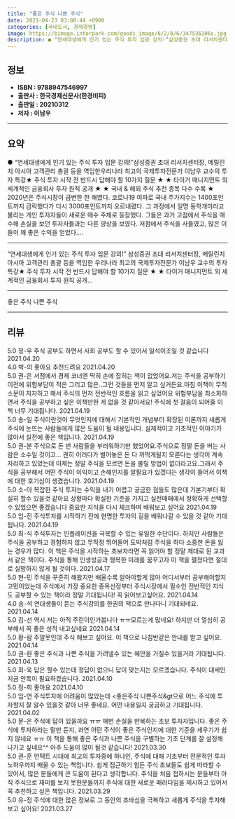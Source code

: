 ```yaml
---
title: "좋은 주식 나쁜 주식"
date: 2021-04-23 03:08:44 +0900
categories: [국내도서, 경제경영]
image: https://bimage.interpark.com/goods_image/6/2/0/6/347536206s.jpg
description: ● “연세대생에게 인기 있는 주식 투자 입문 강의!”삼성증권 초대 리서치센터장, 메릴린치 아시아 고객관리 총괄 등을 역임한우리나라 최고의 국제투자전문가 이남우 교수의 투자 특강★ 주식 투자 시작 전 반드시 답해야 할 10가지 질문 ★ ★ 타이거 매니지먼트 외 세계적인 금융회사 투자 원
---
```


## **정보**

- **ISBN : 9788947546997**
- **출판사 : 한국경제신문사(한경비피)**
- **출판일 : 20210312**
- **저자 : 이남우**

------



## **요약**

●  “연세대생에게 인기 있는 주식 투자 입문 강의!”삼성증권 초대 리서치센터장, 메릴린치 아시아 고객관리 총괄 등을 역임한우리나라 최고의 국제투자전문가 이남우 교수의 투자 특강★ 주식 투자 시작 전 반드시 답해야 할 10가지 질문 ★ ★ 타이거 매니지먼트 외 세계적인 금융회사 투자 원칙 공개 ★ ★ 국내 & 해외 주식 추천 종목 다수 수록 ★ 2020년은 주식시장이 급변한 한 해였다. 코로나19 여파로 국내 주가지수는 1400포인트까지 급락했다가 다시 3000포인트까지 오르내렸다. 그 과정에서 일명 동학개미라고 불리는 개인 투자자들이 새로운 매수 주체로 등장했다. 그들은 과거 고점에서 주식을 매수해 손실을 보던 투자자들과는 다른 양상을 보였다. 저점에서 주식을 사들였고, 많은 이들이 꽤 좋은 수익을 얻었다....

------

“연세대생에게 인기 있는 주식 투자 입문 강의!”
삼성증권 초대 리서치센터장, 메릴린치 아시아 고객관리 총괄 등을 역임한
우리나라 최고의 국제투자전문가 이남우 교수의 투자 특강★ 주식 투자 시작 전 반드시 답해야 할 10가지 질문 ★ 
★ 타이거 매니지먼트 외 세계적인 금융회사 투자 원칙 공개... 

------


좋은 주식 나쁜 주식 

------


## **리뷰** 

5.0 정-우 주식 공부도 하면서 사회 공부도 할 수 있어서 일석이조일 것 같습니다 2021.04.20 <br/>4.0 박-의 좋아요 추천드려요 2021.04.20 <br/>5.0 권-은 서점에서 경제 코너엔 딱히 손에 잡히는 책이 없었어요.저는 주식을 공부하기 이전에 위험부담이 적은 그리고 많은..그런 것들을 먼저 알고 싶거든요.마침 이책이 무척 소문이 자자하고 해서 주식의 먼저 전반적인 흐름을 읽고 싶었어요 위험부담을 최소화하면서 주식을 공부하고 싶은 이책만한 게 없을 것 같아서요! 주식에 첫 걸음이 되어줄 이책 너무 기대됩니다. 2021.04.19 <br/>5.0 송-일 주식이란것이 무엇인지에 대해서 기본적인 개념부터 확장된 이론까지 새롭게 주식에 눈뜨는 사람들에게 많은 도움이 될 내용입니다. 실제적이고 기초적인 이야기가 많아서 실전에 좋은 책입니다. 2021.04.19 <br/>5.0 권-분 주식으로 돈 번 사람들을 부러워하기만 했었어요.주식으로 정말 돈을 버는 사람은 소수일 것이고... 괜히 이러다가 벌어놓은 돈 다 까먹게될지 모른다는 생각이 계속 자리하고 있었는데 이제는 정말 주식을 모르면 돈을 불릴 방법이 없더라고요.그래서 주식을 공부해서 어떤 주식이 이익이고 손해인지를 알필요가 있겠다는 생각이 들어서 이책에 대한 호기심이 생겼습니다. 2021.04.19 <br/>5.0 소-아 복잡한 주식 투자는 수익을 내기 어렵고 궁금한 점들도 많은데 기본기부터 확실히 할수 있을것 같아요 상황마다 확실한 기준을 가지고 실전매매에서 정확하게 선택할수 있었으면 좋겠습니다 중요한 지식을 다시 체크하며 배워보고 싶어요 2021.04.19 <br/>5.0 임-진 주식투자를 시작하기 전에 현명한 투자의 길을 배워나갈 수 있을 것 같아 기대됩니다. 2021.04.19 <br/>5.0 최-식 주식투자는 인플레이션을 극복할 수 있는 유일한 수단이다. 하지만 사람들은 주식을 공부하고 경험하지 않고 무작정 뛰어들어 도박처럼 주식을 하다 소중한 돈을 잃는 경우가 많다. 이 책은 주식을 시작하는 초보자라면 꼭 읽어야 할 정말 제대로 된 교과서 같은 책이다. 주식을 통해 인생성공과 행복한 미래를 꿈꾸고자 이 책을 펼쳤다면 절대로 실망하지 않게 될 것이다. 2021.04.17 <br/>5.0 현-민 주식을 꾸준히 해왔지만 배울수록 알아야할게 많아 어디서부터 공부해야할지 고민이었는데 주식에서 가장 중요한 종목선정부터 주식시장에서 필수인 전반적인 지식도 공부할 수 있는 책이라 정말 기대됩니다! 꼭 읽어보고싶어요. 2021.04.14 <br/>4.0 송-석 연대생들이 듣는 주식강의를 한권의 책으로 만나다니 기대되네요. 2021.04.14 <br/>5.0 김-선 역시 저는 아직 주린이인가봅니다 ㅠㅠ모르는게 많네요! 하지만 더 열심히 공부해서 꼭 좋은 성적 내고싶네요 2021.04.14 <br/>5.0 황-람 주알못인데 주식 해보고 싶어요. 이 책으로 나침반같은 안내를 받고 싶어요. 2021.04.14 <br/>5.0 권-환 좋은 주식과 나쁜 주식을 가려낼수 있는 혜안을 가질수 있을거라 기대됩니다.  2021.04.13 <br/>5.0 최-욱 답은 할수 있는데 정답이 없으니 답이 맞는지는 모르겠습니다. 주식이 대세인 지금 안목이 필요하겠습니다. 2021.04.10 <br/>5.0 정-희 좋아요 2021.04.10 <br/>5.0 임-연 주식투자에 어려움이 많았는데 &lt;좋은주식 나쁜주식&gt으로 어느 주식에 투자할지 잘 알수 있을것 같아 너무 좋네요.  어떤 내용일지 궁금하고 기대됩니다. 2021.04.02 <br/>5.0 문-은 주식에 답이 있을까요 ㅠㅠ 매번 손실을 반복하는 초보 투자자입니다. 좋은 주식에 투자하라는 말만 듣지, 과연 어떤 주식이 좋은 주식인지에 대한 기준을 세우기가 쉽지 않네요 ㅠㅠ 이 책을 통해 좋은 주식과 나쁜 주식을 구별하는 기초 단계를 잘 설정해나가고 싶네요^^ 아주 도움이 많이 될것 같습니다! 2021.03.30 <br/>5.0 권-훈 언택트 시대에 최고의 투자중에 하나인, 주식에 대해 기초부터 전문적인 투자 노하우까지 배울 수 있는 책입니다. 쉽게 접근하기 힘든 주식 초보들도 쉽게 따라할 수 있어서, 많은 분들에게 큰 도움이 된다고 생각합니다. 주식을 처음 접하시는 분들부터 아직 주식으로 재미를 보지 못한분들까지 주식에 대한 새로운 패러다임을 제시하고 있어서 꼭 추천하고 싶은 책입니다. 2021.03.29 <br/>5.0 유-정 주식에 대한 많은 정보로 그 동안의 조바심을 극복하고 새롭게 주식을 투자해 보고 싶어요! 2021.03.27 <br/>